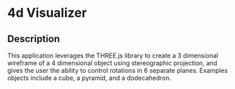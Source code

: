# 4d Visualizer

## Description
This application leverages the THREE.js library to create a 3 dimensional wireframe of a 4 dimensional object using stereographic projection, and gives the user the ability to control rotations in 6 separate planes. Examples objects include a cube, a pyramid, and a dodecahedron.
